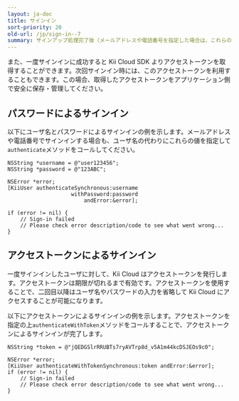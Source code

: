 ```yaml
---
layout: ja-doc
title: サインイン
sort-priority: 20
old-url: /jp/sign-in--7
summary: サインアップ処理完了後（メールアドレスや電話番号を指定した場合は、これらの認証が完了後）、登録したユーザ名やメールアドレス、電話番号とパスワードによるサインインが有効になります。
---
```

また、一度サインインに成功すると Kii Cloud SDK よりアクセストークンを取得することができます。次回サインイン時には、このアクセストークンを利用することもできます。この場合、取得したアクセストークンをアプリケーション側で安全に保存・管理してください。

## パスワードによるサインイン

以下にユーザ名とパスワードによるサインインの例を示します。メールアドレスや電話番号でサインインする場合も、ユーザ名の代わりにこれらの値を指定して`authenticate`メソッドをコールしてください。

```objc
NSString *username = @"user123456";
NSString *password = @"123ABC";

NSError *error;
[KiiUser authenticateSynchronous:username
                    withPassword:password
                        andError:&error];

if (error != nil) {
    // Sign-in failed
    // Please check error description/code to see what went wrong...
}
```

## アクセストークンによるサインイン

一度サインインしたユーザに対して、Kii Cloud はアクセストークンを発行します。アクセストークンは期限が切れるまで有効です。アクセストークンを使用することで、二回目以降はユーザ名やパスワードの入力を省略して Kii Cloud にアクセスすることが可能になります。

以下にアクセストークンによるサインインの例を示します。アクセストークンを指定の上`authenticateWithToken`メソッドをコールすることで、アクセストークンによるサインインが完了します。

```objc
NSString *token = @"jQEDGSlrRRUBTs7ryAVTrp8d_v5A1m44kcDSJEOs9c0";

NSError *error;
[KiiUser authenticateWithTokenSynchronous:token andError:&error];
if (error != nil) {
    // Sign-in failed
    // Please check error description/code to see what went wrong...
}
```
